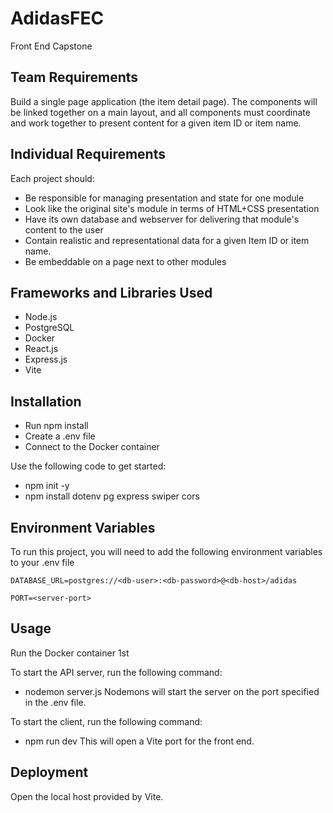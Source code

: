 # AdidasFEC
Front End Capstone

## Team Requirements
Build a single page application (the item detail page). The components will be linked together on a main layout, and all components must coordinate and work together to present content for a given item ID or item name.

## Individual Requirements
Each project should:

- Be responsible for managing presentation and state for one module
- Look like the original site's module in terms of HTML+CSS presentation
- Have its own database and webserver for delivering that module's content to the user
- Contain realistic and representational data for a given Item ID or item name.
- Be embeddable on a page next to other modules

## Frameworks and Libraries Used
- Node.js
- PostgreSQL
- Docker
- React.js
- Express.js
- Vite

## Installation
- Run npm install
- Create a .env file
- Connect to the Docker container

Use the following code to get started:
- npm init -y 
- npm install dotenv pg express swiper cors

## Environment Variables
To run this project, you will need to add the following environment variables to your .env file

`DATABASE_URL=postgres://<db-user>:<db-password>@<db-host>/adidas`

`PORT=<server-port>`

## Usage
Run the Docker container 1st

To start the API server, run the following command:

- nodemon server.js
Nodemons will start the server on the port specified in the .env file.

To start the client, run the following command:

 - npm run dev
 This will open a Vite port for the front end.
    
## Deployment
Open the local host provided by Vite.
